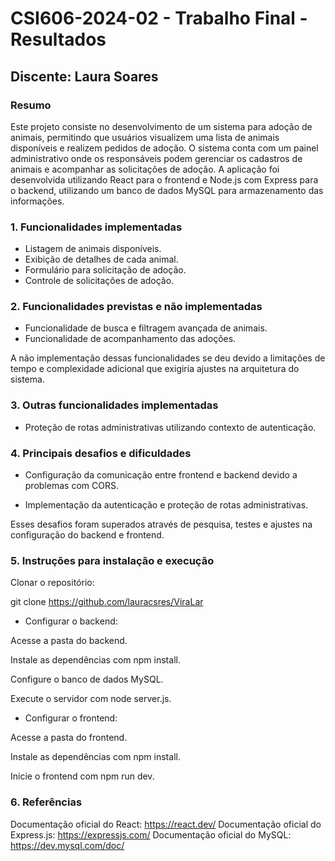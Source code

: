 ﻿# CSI606-2024-02 - Trabalho Final - Resultados

## Discente: Laura Soares

### Resumo
Este projeto consiste no desenvolvimento de um sistema para adoção de animais, permitindo que usuários visualizem uma lista de animais disponíveis e realizem pedidos de adoção. O sistema conta com um painel administrativo onde os responsáveis podem gerenciar os cadastros de animais e acompanhar as solicitações de adoção. A aplicação foi desenvolvida utilizando React para o frontend e Node.js com Express para o backend, utilizando um banco de dados MySQL para armazenamento das informações.

### 1. Funcionalidades implementadas

- Listagem de animais disponíveis.
- Exibição de detalhes de cada animal.
- Formulário para solicitação de adoção.
- Controle de solicitações de adoção.

### 2. Funcionalidades previstas e não implementadas

- Funcionalidade de busca e filtragem avançada de animais.
- Funcionalidade de acompanhamento das adoções.

A não implementação dessas funcionalidades se deu devido a limitações de tempo e complexidade adicional que exigiria ajustes na arquitetura do sistema.

### 3. Outras funcionalidades implementadas

- Proteção de rotas administrativas utilizando contexto de autenticação.

### 4. Principais desafios e dificuldades

- Configuração da comunicação entre frontend e backend devido a problemas com CORS.

- Implementação da autenticação e proteção de rotas administrativas.

Esses desafios foram superados através de pesquisa, testes e ajustes na configuração do backend e frontend.

### 5. Instruções para instalação e execução

Clonar o repositório:

git clone <https://github.com/lauracsres/ViraLar>

- Configurar o backend:

Acesse a pasta do backend.

Instale as dependências com npm install.

Configure o banco de dados MySQL.

Execute o servidor com node server.js.

- Configurar o frontend:

Acesse a pasta do frontend.

Instale as dependências com npm install.

Inicie o frontend com npm run dev.

### 6. Referências

Documentação oficial do React: https://react.dev/
Documentação oficial do Express.js: https://expressjs.com/
Documentação oficial do MySQL: https://dev.mysql.com/doc/
